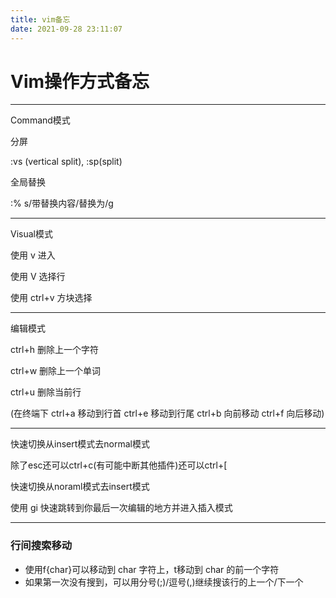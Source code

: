 ```yaml
---
title: vim备忘
date: 2021-09-28 23:11:07
---
```

# Vim操作方式备忘
---
Command模式

分屏

:vs (vertical split), :sp(split)

全局替换

:% s/带替换内容/替换为/g

---
Visual模式

使用 v 进入

使用 V 选择行

使用 ctrl+v 方块选择

---
编辑模式

ctrl+h 删除上一个字符

ctrl+w 删除上一个单词

ctrl+u 删除当前行

(在终端下 ctrl+a 移动到行首  ctrl+e 移动到行尾 ctrl+b 向前移动  ctrl+f 向后移动)


---
快速切换从insert模式去normal模式

除了esc还可以ctrl+c(有可能中断其他插件)还可以ctrl+[

快速切换从noraml模式去insert模式

使用 gi 快速跳转到你最后一次编辑的地方并进入插入模式

---

### 行间搜索移动

- 使用f{char}可以移动到 char 字符上，t移动到 char 的前一个字符
- 如果第一次没有搜到，可以用分号(;)/逗号(,)继续搜该行的上一个/下一个